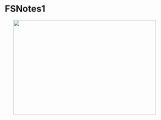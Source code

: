 # FSNotes1
<div align="center">
<img src="D:\GitHub\Picture\2e1863a9-5d46-43fd-9390-23d918c13bc0.png"width="450"height="300"/>
</div>
